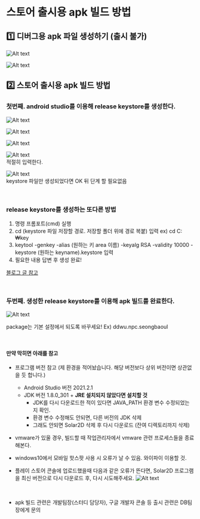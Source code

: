 # 스토어 출시용 apk 빌드 방법

## 1️⃣ 디버그용 apk 파일 생성하기 (출시 불가)
![Alt text](../image/supple02/02.png)  

![Alt text](../image/supple02/01.png)

## 2️⃣ 스토어 출시용 apk 빌드 방법



### 첫번째. android studio를 이용해 release keystore를 생성한다.

![Alt text](../image/supple02/03.png)  

![Alt text](../image/supple02/04.png)  

![Alt text](../image/supple02/05.png)  

![Alt text](../image/supple02/06.png)  
적절히 입력한다.  

![Alt text](../image/supple02/07.png)  
keystore 파일만 생성되었다면 OK 뒤 단계 할 필요없음

<br>

### release keystore를 생성하는 또다른 방법

1. 명령 프롬포트(cmd) 실행
2. cd (keystore 파일 저장할 경로. 저장할 폴더 위에 경로 복붙) 입력
     ex) cd C:₩key
3. keytool -genkey -alias (원하는 키 area 이름) -keyalg RSA -validity 10000 -keystore (원하는 keyname).keystore 입력
4. 필요한 내용 답변 후 생성 완료!

[블로그 글 참고](https://mosei.tistory.com/entry/keystore-%EB%A7%8C%EB%93%A4%EA%B8%B0)

<br>

### 두번째. 생성한 release keystore를 이용해 apk 빌드를 완료한다.
![Alt text](../image/supple02/08.png)  

package는 기본 설정에서 되도록 바꾸세요!
Ex) ddwu.npc.seongbaoul

<br>

#### 만약 막히면 아래를 참고
* 프로그램 버전 참고 (제 환경을 적어놨습니다. 해당 버전보다 상위 버전이면 상관없을 듯 합니다.)
	- Android Studio 버전 2021.2.1
	- JDK 버전 1.8.0_301 + **JRE 설치되지 않았다면 설치할 것**
		+ JDK를 다시 다운로드한 적이 있다면 JAVA_PATH 환경 변수 수정되었는지 확인.
		+ 환경 변수 수정해도 안되면, 다른 버전의 JDK 삭제
		+ 그래도 안되면 Solar2D 삭제 후 다시 다운로드 (잔여 디렉토리까지 삭제)

* vmware가 있울 경우, 빌드할 때 작업관리자에서 vmware 관련 프로세스들을 종료해본다.
* windows10에서 모바일 핫스팟 사용 시 오류가 날 수 있음. 와이파이 이용할 것.

* 플레이 스토어 콘솔에 업로드했을때 다음과 같은 오류가 뜬다면, Solar2D 프로그램을 최신 버전으로 다시 다운로드 후, 다시 시도해주세요.
	![Alt text](../image/supple02/09.png)  

<br>

* apk 빌드 관련은 개발팀장(스터디 담당자), 구글 개발자 콘솔 등 출시 관련은 DB팀장에게 문의
